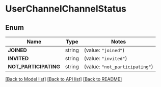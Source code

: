 # UserChannelChannelStatus

## Enum

Name | Type | Notes
------------ | ------------- | -------------
**JOINED** | string | (value: `"joined"`)
**INVITED** | string | (value: `"invited"`)
**NOT_PARTICIPATING** | string | (value: `"not_participating"`)


[[Back to Model list]](../README.md#documentation-for-models) [[Back to API list]](../README.md#documentation-for-api-endpoints) [[Back to README]](../README.md)



